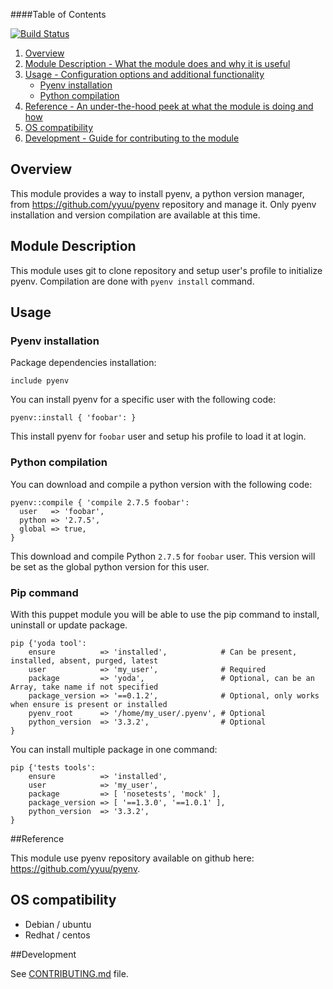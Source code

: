 ####Table of Contents

[![Build Status](https://travis-ci.org/Sliim/puppet-pyenv.png?branch=master)](https://travis-ci.org/Sliim/puppet-pyenv)

1.	[Overview](#overview)
2.	[Module Description - What the module does and why it is useful](#module-description)
3.	[Usage - Configuration options and additional functionality](#usage)
	-	[Pyenv installation](#pyenv-installation)
	-	[Python compilation](#python-compilation)
4.	[Reference - An under-the-hood peek at what the module is doing and how](#reference)
5.	[OS compatibility](#os-compatibility)
6.	[Development - Guide for contributing to the module](#development)

Overview
--------

This module provides a way to install pyenv, a python version manager, from https://github.com/yyuu/pyenv repository and manage it. Only pyenv installation and version compilation are available at this time.

Module Description
------------------

This module uses git to clone repository and setup user's profile to initialize pyenv. Compilation are done with `pyenv install` command.

Usage
-----

### Pyenv installation

Package dependencies installation:

```
include pyenv
```

You can install pyenv for a specific user with the following code:

```
pyenv::install { 'foobar': }
```

This install pyenv for `foobar` user and setup his profile to load it at login.

### Python compilation

You can download and compile a python version with the following code:

```
pyenv::compile { 'compile 2.7.5 foobar':
  user   => 'foobar',
  python => '2.7.5',
  global => true,
}
```

This download and compile Python `2.7.5` for `foobar` user. This version will be set as the global python version for this user.

### Pip command

With this puppet module you will be able to use the pip command to install, uninstall or update package.

```
pip {'yoda tool':
    ensure          => 'installed',            # Can be present, installed, absent, purged, latest
    user            => 'my_user',              # Required
    package         => 'yoda',                 # Optional, can be an Array, take name if not specified
    package_version => '==0.1.2',              # Optional, only works when ensure is present or installed
    pyenv_root      => '/home/my_user/.pyenv', # Optional
    python_version  => '3.3.2',                # Optional
}
```

You can install multiple package in one command:

```
pip {'tests tools':
    ensure          => 'installed',  
    user            => 'my_user',  
    package         => [ 'nosetests', 'mock' ],  
    package_version => [ '==1.3.0', '==1.0.1' ],
    python_version  => '3.3.2',
}
```

##Reference

This module use pyenv repository available on github here: https://github.com/yyuu/pyenv.

OS compatibility
----------------

-	Debian / ubuntu
-	Redhat / centos

##Development

See [CONTRIBUTING.md](https://github.com/Sliim/puppet-pyenv/blob/master/CONTRIBUTING.md) file.
